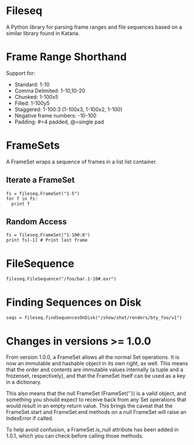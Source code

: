 Fileseq
=======

A Python library for parsing frame ranges and file sequences based on a similar library found in Katana.

Frame Range Shorthand
=====================

Support for:

* Standard: 1-10
* Comma Delimited: 1-10,10-20
* Chunked: 1-100x5
* Filled: 1-100y5
* Staggered: 1-100:3 (1-100x3, 1-100x2, 1-100)
* Negative frame numbers: -10-100
* Padding: #=4 padded, @=single pad

FrameSets
=========

A FrameSet wraps a sequence of frames in a list list container.

Iterate a FrameSet
------------------

```
fs = fileseq.FrameSet("1-5")
for f in fs:
  print f
```

Random Access
-------------

```
fs = fileseq.FrameSet("1-100:8")
print fs[-1] # Print last frame
```

FileSequence
============

```
fileseq.FileSequence("/foo/bar.1-10#.exr")
```

Finding Sequences on Disk
=========================

```
seqs = fileseq.findSequencesOnDisk("/show/shot/renders/bty_foo/v1")
```

Changes in versions >= 1.0.0
============================

From version 1.0.0, a FrameSet allows all the normal Set operations.  It is now an immutable and
hashable object in its own right, as well.  This means that the order and contents are immutable
values internally (a tuple and a frozenset, respectively), and that the FrameSet itself can be
used as a key in a dictionary.

This also means that the null FrameSet (FrameSet('')) is a valid object, and something you should
expect to receive back from any Set operations that would result in an empty return value.  This
brings the caveat that the FrameSet.start and FrameSet.end methods on a null FrameSet will raise an
IndexError if called.

To help avoid confusion, a FrameSet.is_null attribute has been added in 1.0.1, which you can check 
before calling those methods.
